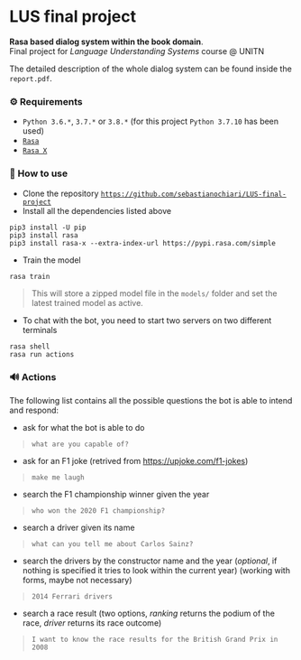 # LUS final project
**Rasa based dialog system within the book domain**.  
Final project for *Language Understanding Systems* course @ UNITN

The detailed description of the whole dialog system can be found inside the `report.pdf`. 

### ⚙️ Requirements

- `Python 3.6.*`, `3.7.*` or `3.8.*` (for this project `Python 3.7.10` has been used)
- [`Rasa`](https://rasa.com/docs/rasa/installation)
- [`Rasa X`](https://rasa.com/docs/rasa-x/)

### 🔧 How to use

- Clone the repository [`https://github.com/sebastianochiari/LUS-final-project`](https://github.com/sebastianochiari/LUS-final-project)
- Install all the dependencies listed above  
```
pip3 install -U pip 
pip3 install rasa 
pip3 install rasa-x --extra-index-url https://pypi.rasa.com/simple
```
- Train the model  
```
rasa train
```
> This will store a zipped model file in the `models/` folder and set the latest trained model as active.
- To chat with the bot, you need to start two servers on two different terminals
```
rasa shell
rasa run actions
```

### 🔊 Actions

The following list contains all the possible questions the bot is able to intend and respond:
- ask for what the bot is able to do
> `what are you capable of?`
- ask for an F1 joke (retrived from https://upjoke.com/f1-jokes)
> `make me laugh`
- search the F1 championship winner given the year 
> `who won the 2020 F1 championship?`
- search a driver given its name
> `what can you tell me about Carlos Sainz?`
- search the drivers by the constructor name and the year (*optional*, if nothing is specified it tries to look within the current year) (working with forms, maybe not necessary)  
> `2014 Ferrari drivers`
- search a race result (two options, *ranking* returns the podium of the race, *driver* returns its race outcome)
> `I want to know the race results for the British Grand Prix in 2008`
